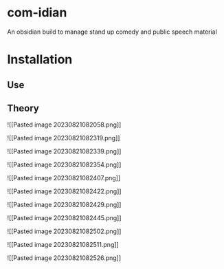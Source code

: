 # com-idian
 An obsidian build to manage stand up comedy and public speech material

# Installation

## Use

## Theory

![[Pasted image 20230821082058.png]]

![[Pasted image 20230821082319.png]]

![[Pasted image 20230821082339.png]]

![[Pasted image 20230821082354.png]]

![[Pasted image 20230821082407.png]]

![[Pasted image 20230821082422.png]]

![[Pasted image 20230821082429.png]]

![[Pasted image 20230821082445.png]]

![[Pasted image 20230821082502.png]]

![[Pasted image 20230821082511.png]]

![[Pasted image 20230821082526.png]]